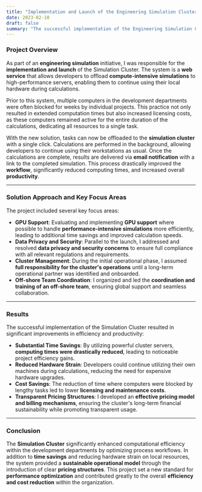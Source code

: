 ```yaml
---
title: "Implementation and Launch of the Engineering Simulation Cluster for Optimized Computing Processes"
date: 2023-02-10
draft: false
summary: "The successful implementation of the Engineering Simulation Cluster optimized resource utilization within development departments, reducing computing times and costs while increasing overall efficiency."
---
```

### Project Overview

As part of an **engineering simulation** initiative, I was responsible for the **implementation and launch** of the Simulation Cluster. The system is a **web service** that allows developers to offload **compute-intensive simulations** to high-performance servers, enabling them to continue using their local hardware during calculations.

Prior to this system, multiple computers in the development departments were often blocked for weeks by individual projects. This practice not only resulted in extended computation times but also increased licensing costs, as these computers remained active for the entire duration of the calculations, dedicating all resources to a single task.

With the new solution, tasks can now be offloaded to the **simulation cluster** with a single click. Calculations are performed in the background, allowing developers to continue using their workstations as usual. Once the calculations are complete, results are delivered via **email notification** with a link to the completed simulation. This process drastically improved the **workflow**, significantly reduced computing times, and increased overall **productivity**.

---

### Solution Approach and Key Focus Areas

The project included several key focus areas:

- **GPU Support**: Evaluating and implementing **GPU support** where possible to handle **performance-intensive simulations** more efficiently, leading to additional time savings and improved calculation speeds.
- **Data Privacy and Security**: Parallel to the launch, I addressed and resolved **data privacy and security concerns** to ensure full compliance with all relevant regulations and requirements.
- **Cluster Management**: During the initial operational phase, I assumed **full responsibility for the cluster's operations** until a long-term operational partner was identified and onboarded.
- **Off-shore Team Coordination**: I organized and led the **coordination and training of an off-shore team**, ensuring global support and seamless collaboration.

---

### Results

The successful implementation of the Simulation Cluster resulted in significant improvements in efficiency and productivity:

- **Substantial Time Savings**: By utilizing powerful cluster servers, **computing times were drastically reduced**, leading to noticeable project efficiency gains.
- **Reduced Hardware Strain**: Developers could continue utilizing their own machines during calculations, reducing the need for expensive hardware upgrades.
- **Cost Savings**: The reduction of time where computers were blocked by lengthy tasks led to lower **licensing and maintenance costs**.
- **Transparent Pricing Structures**: I developed an **effective pricing model and billing mechanisms**, ensuring the cluster's long-term financial sustainability while promoting transparent usage.

---

### Conclusion

The **Simulation Cluster** significantly enhanced computational efficiency within the development departments by optimizing process workflows. In addition to **time savings** and reducing hardware strain on local resources, the system provided a **sustainable operational model** through the introduction of clear **pricing structures**. This project set a new standard for **performance optimization** and contributed greatly to the overall **efficiency and cost reduction** within the organization.
